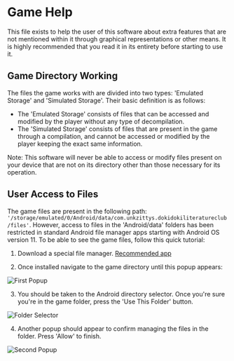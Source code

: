# Game Help

This file exists to help the user of this software about extra features that are not mentioned within it through graphical representations or other means. It is highly recommended that you read it in its entirety before starting to use it.

## Game Directory Working

The files the game works with are divided into two types: 'Emulated Storage' and 'Simulated Storage'. Their basic definition is as follows:

- The 'Emulated Storage' consists of files that can be accessed and modified by the player without any type of decompilation.
- The 'Simulated Storage' consists of files that are present in the game through a compilation, and cannot be accessed or modified by the player keeping the exact same information.

Note: This software will never be able to access or modify files present on your device that are not on its directory other than those necessary for its operation.

## User Access to Files

The game files are present in the following path: `'/storage/emulated/0/Android/data/com.unkzittys.dokidokiliteratureclub/files'`. However, access to files in the 'Android/data' folders has been restricted in standard Android file manager apps starting with Android OS version 11. To be able to see the game files, follow this quick tutorial:

1. Download a special file manager. [Recommended app](https://play.google.com/store/apps/details?id=com.alphainventor.filemanager)

2. Once installed navigate to the game directory until this popup appears:

![First Popup](https://imgur.com/PIP33qU)

3. You should be taken to the Android directory selector. Once you're sure you're in the game folder, press the 'Use This Folder' button.

![Folder Selector](https://imgur.com/7p0CJ03)

4. Another popup should appear to confirm managing the files in the folder. Press 'Allow' to finish.

![Second Popup](https://imgur.com/GcFasxQ)

